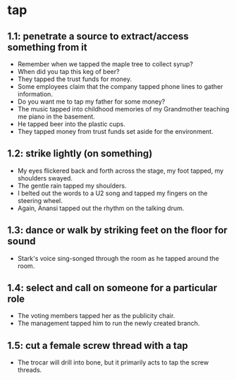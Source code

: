# tap
## 1.1: penetrate a source to extract/access something from it

  *  Remember when we tapped the maple tree to collect syrup?
  *  When did you tap this keg of beer?
  *  They tapped the trust funds for money.
  *  Some employees claim that the company tapped phone lines to gather information.
  *  Do you want me to tap my father for some money?
  *  The music tapped into childhood memories of my Grandmother teaching me piano in the basement.
  *  He tapped beer into the plastic cups.
  *  They tapped money from trust funds set aside for the environment.

## 1.2: strike lightly (on something)

  *  My eyes flickered back and forth across the stage, my foot tapped, my shoulders swayed.
  *  The gentle rain tapped my shoulders.
  *  I belted out the words to a U2 song and tapped my fingers on the steering wheel.
  *  Again, Anansi tapped out the rhythm on the talking drum.

## 1.3: dance or walk by striking feet on the floor for sound

  *  Stark's voice sing-songed through the room as he tapped around the room.

## 1.4: select and call on someone for a particular role

  *  The voting members tapped her as the publicity chair.
  *  The management tapped him to run the newly created branch.

## 1.5: cut a female screw thread with a tap

  *  The trocar will drill into bone, but it primarily acts to tap the screw threads.
